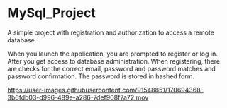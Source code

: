 # MySql_Project
A simple project with registration and authorization to access a remote database.

When you launch the application, you are prompted to register or log in. After you get access to database administration.
When registering, there are checks for the correct email, password and password matches and password confirmation. The password is stored in hashed form.

https://user-images.githubusercontent.com/91548851/170694368-3b6fdb03-d996-489e-a286-7def908f7a72.mov


